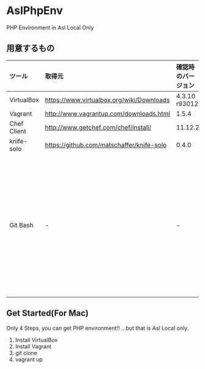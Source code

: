 AslPhpEnv
=========

PHP Environment in Asl Local Only

## 用意するもの

ツール | 取得元 | 確認時のバージョン | メモ
:------|:-------|:-------------------|:-----
VirtualBox | https://www.virtualbox.org/wiki/Downloads | 4.3.10 r93012 |
Vagrant | http://www.vagrantup.com/downloads.html | 1.5.4 |
Chef Client | http://www.getchef.com/chef/install/ | 11.12.2 |
knife-solo | https://github.com/matschaffer/knife-solo | 0.4.0 |
Git Bash | - | - | Windowsの場合に必要<br>chefを使うときにrsync.exeが必要になります<br>rsync.exeはcygwin経由で持ってきました<br>[cygwinでapt-cygを使う](http://wp.krks.net/2013/09/cygwin%E3%81%AE%E3%82%A4%E3%83%B3%E3%82%B9%E3%83%88%E3%83%BC%E3%83%AB%EF%BC%8664bit%E3%81%A7%E3%81%AEapt-cyg%E3%82%92%E5%88%A9%E7%94%A8%E3%81%A7%E3%81%8D%E3%82%8B%E3%82%88%E3%81%86%E3%81%AB%E3%81%99/)



## Get Started(For Mac)

Only 4 Steps, you can get PHP environment!!
...but that is Asl Local only.

1. Install VirtualBox
2. Install Vagrant
3. git clone
4. vagrant up
